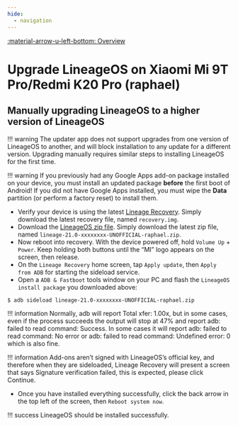 ```yaml
---
hide:
  - navigation
---
```

[:material-arrow-u-left-bottom: Overview](./index.md)

# Upgrade LineageOS on Xiaomi Mi 9T Pro/Redmi K20 Pro (raphael)

## Manually upgrading LineageOS to a higher version of LineageOS

!!! warning
    The updater app does not support upgrades from one version of LineageOS to another, and will block installation to any update for a different version. Upgrading manually requires similar steps to installing LineageOS for the first time.

!!! warning
    If you previously had any Google Apps add-on package installed on your device, you must install an updated package **before** the first boot of Android! If you did not have Google Apps installed, you must wipe the **Data** partition (or perform a factory reset) to install them.

* Verify your device is using the latest [Lineage Recovery](https://github.com/penglezos/device_xiaomi_raphael/releases/latest). Simply download the latest recovery file, named `recovery.img`.
* Download the [LineageOS zip file](https://github.com/penglezos/device_xiaomi_raphael/releases/latest). Simply download the latest zip file, named `lineage-21.0-xxxxxxxx-UNOFFICIAL-raphael.zip`.
* Now reboot into recovery. With the device powered off, hold `Volume Up` + `Power`. Keep holding both buttons until the “MI” logo appears on the screen, then release.
* On the `Lineage Recovery` home screen, tap `Apply update`, then `Apply from ADB` for starting the sideload service.
* Open a `ADB & Fastboot` tools window on your PC and flash the `LineageOS install package` you downloaded above:

```bash
$ adb sideload lineage-21.0-xxxxxxxx-UNOFFICIAL-raphael.zip
```

!!! information
    Normally, adb will report Total xfer: 1.00x, but in some cases, even if the process succeeds the output will stop at 47% and report adb: failed to read command: Success. In some cases it will report adb: failed to read command: No error or adb: failed to read command: Undefined error: 0 which is also fine.

!!! information
    Add-ons aren’t signed with LineageOS’s official key, and therefore when they are sideloaded, Lineage Recovery will present a screen that says Signature verification failed, this is expected, please click Continue.

* Once you have installed everything successfully, click the back arrow in the top left of the screen, then `Reboot system now`.

!!! success
    LineageOS should be installed successfully.
